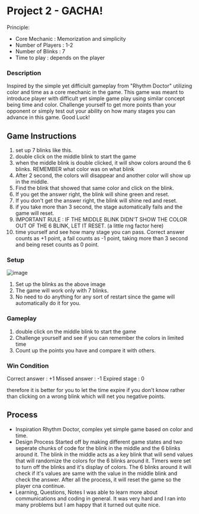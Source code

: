 # Project 2 - GACHA!

Principle: 
- Core Mechanic : Memorization and simplicity
- Number of Players : 1-2
- Number of Blinks : 7
- Time to play : depends on the player

### Description
Inspired by the simple yet difficiult gameplay from "Rhythm Doctor" utilizing color and time as a core mechanic in the game. This game was meant to introduce player with 
difficult yet simple game play using similar concept being time and color. Challenge yourself to get more points than your opponent or simply test out your ability on how many stages you can advance in this game. Good Luck!
## Game Instructions


1. set up 7 blinks like this.
2. double click on the middle blink to start the game
3. when the middle blink is double clicked, it will show colors around the 6 blinks. REMEMBER what color was on what blink
4. After 2 second, the colors will disappear and another color will show up in the middle.
5. Find the blink that showed that same color and click on the blink.
6. If you get the answer right, the blink will shine green and reset.
7. If you don't get the answer right, the blink will shine red and reset.
8. if you take more than 3 second, the stage automatically fails and the game will reset.
9. IMPORTANT RULE : IF THE MIDDLE BLINK DIDN'T SHOW THE COLOR OUT OF THE 6 BLINK, LET IT RESET. (a little rng factor here)
10. time yourself and see how many stage you can pass. Correct answer counts as +1 point, a fail counts as -1 point, taking more than 3 second and being reset counts as 0 point.
### Setup
![image](https://user-images.githubusercontent.com/79310685/114896561-6b029800-9e4b-11eb-8953-1ec34c45b4d6.png)

1. Set up the blinks as the above image
2. The game will work only with 7 blinks.
3. No need to do anything for any sort of restart since the game will automatically do it for you.

### Gameplay
1. double click on the middle blink to start the game
2. Challenge yourself and see if you can remember the colors in limited time
3. Count up the points you have and compare it with others.

### Win Condition
Correct answer : +1
Missed answer : -1
Expired stage : 0 

therefore it is better for you to let the time expire if you don't know rather than clicking on a wrong blink which will net you negative points.

## Process
- Inspiration
Rhythm Doctor, complex yet simple game based on color and time.
- Design Process
Started off by making different game states and two seperate chunks of code for the blink in the middle and the 6 blinks around it. The blink in the middle acts 
as a key blink that will send values that will randomize the colors for the 6 blinks around it. Timers were set to turn off the blinks and it's display of colors.
The 6 blinks around it will check if it's values are same with the value in the middle blink and check the answer. After all the process, it will reset the game so the player cna continue.
- Learning, Questions, Notes
I was able to learn more about communications and coding in general. It was very hard and I ran into many problems but I am happy that it turned out quite nice.
